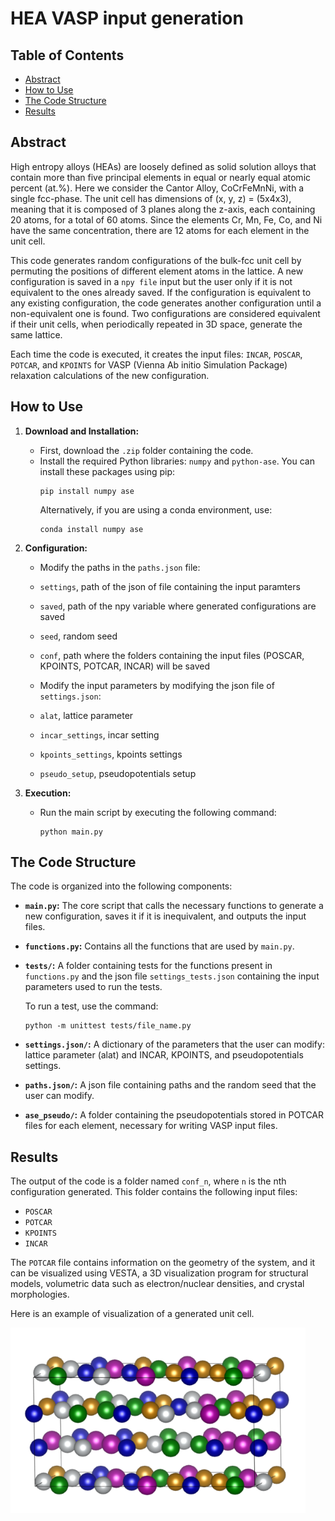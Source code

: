 # HEA VASP input generation

## Table of Contents
- [Abstract](#abstract)
- [How to Use](#how-to-use)
- [The Code Structure](#the-code-structure)
- [Results](#results)

## Abstract
High entropy alloys (HEAs) are loosely defined as solid solution alloys that contain more than five principal elements in equal or nearly equal atomic percent (at.%). Here we consider the Cantor Alloy, CoCrFeMnNi, with a single fcc-phase. The unit cell has dimensions of (x, y, z) = (5x4x3), meaning that it is composed of 3 planes along the z-axis, each containing 20 atoms, for a total of 60 atoms. Since the elements Cr, Mn, Fe, Co, and Ni have the same concentration, there are 12 atoms for each element in the unit cell.  

This code generates random configurations of the bulk-fcc unit cell by permuting the positions of different element atoms in the lattice. A new configuration is saved in a `npy file` input but the user only if it is not equivalent to the ones already saved. If the configuration is equivalent to any existing configuration, the code generates another configuration until a non-equivalent one is found. Two configurations are considered equivalent if their unit cells, when periodically repeated in 3D space, generate the same lattice.

Each time the code is executed, it creates the input files: `INCAR`, `POSCAR`, `POTCAR`, and `KPOINTS` for VASP (Vienna Ab initio Simulation Package) relaxation calculations of the new configuration.

## How to Use
1. **Download and Installation:**
   - First, download the `.zip` folder containing the code.
   - Install the required Python libraries: `numpy` and `python-ase`. You can install these packages using pip:
     ```
     pip install numpy ase
     ```
     Alternatively, if you are using a conda environment, use:
     ```
     conda install numpy ase
     ```

2. **Configuration:**
    - Modify the paths in the `paths.json` file:
     - `settings`, path of the json of file containing the input paramters
     - `saved`, path of the npy variable where generated configurations are saved
     - `seed`, random seed 
     - `conf`, path where the folders containing the input files (POSCAR, KPOINTS, POTCAR, INCAR) will be saved

    - Modify the input parameters by modifying the json file of `settings.json`:
     - `alat`, lattice parameter
     - `incar_settings`, incar setting
     - `kpoints_settings`, kpoints settings
     - `pseudo_setup`, pseudopotentials setup

3. **Execution:**
   - Run the main script by executing the following command:
     ```
     python main.py
     ```

## The Code Structure
The code is organized into the following components:

- **`main.py`:** The core script that calls the necessary functions to generate a new configuration, saves it if it is inequivalent, and outputs the input files.
- **`functions.py`:** Contains all the functions that are used by `main.py`.
- **`tests/`:** A folder containing tests for the functions present in `functions.py` and the json file `settings_tests.json` containing the input parameters used to run the tests.

     To run a test, use the command:
     ```
     python -m unittest tests/file_name.py
     ```
- **`settings.json/`:** A dictionary of the parameters that the user can modify: lattice parameter (alat) and INCAR, KPOINTS, and pseudopotentials settings.
- **`paths.json/`:** A json file containing paths and the random seed that the user can modify.
- **`ase_pseudo/`:** A folder containing the pseudopotentials stored in POTCAR files for each element, necessary for writing VASP input files.

## Results
The output of the code is a folder named `conf_n`, where `n` is the nth configuration generated. This folder contains the following input files:

- `POSCAR`
- `POTCAR`
- `KPOINTS`
- `INCAR`

The `POTCAR` file contains information on the geometry of the system, and it can be visualized using VESTA, a 3D visualization program for structural models, volumetric data such as electron/nuclear densities, and crystal morphologies.

Here is an example of visualization of a generated unit cell.

![Unit cell image](unit_cell.png)